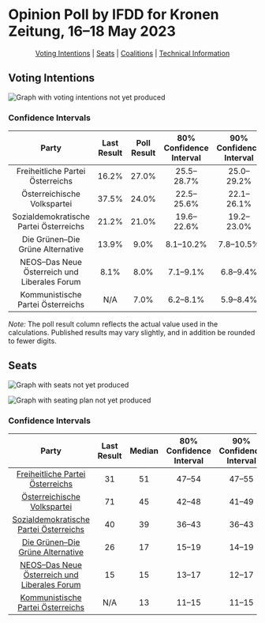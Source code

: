 # Opinion Poll by IFDD for Kronen Zeitung, 16–18 May 2023

<p align="center"><a href="#voting-intentions">Voting Intentions</a> | <a href="#seats">Seats</a> | <a href="#coalitions">Coalitions</a> | <a href="#technical-information">Technical Information</a></p>

## Voting Intentions

![Graph with voting intentions not yet produced](2023-05-18-IFDD.png "Voting Intentions")

### Confidence Intervals

| Party | Last Result | Poll Result | 80% Confidence Interval | 90% Confidence Interval | 95% Confidence Interval | 99% Confidence Interval |
|:-----:|:-----------:|:-----------:|:-----------------------:|:-----------------------:|:-----------------------:|:-----------------------:|
| Freiheitliche Partei Österreichs | 16.2% | 27.0% | 25.5–28.7% |25.0–29.2% |24.6–29.6% |23.9–30.4% |
| Österreichische Volkspartei | 37.5% | 24.0% | 22.5–25.6% |22.1–26.1% |21.7–26.5% |21.0–27.2% |
| Sozialdemokratische Partei Österreichs | 21.2% | 21.0% | 19.6–22.6% |19.2–23.0% |18.9–23.4% |18.2–24.1% |
| Die Grünen–Die Grüne Alternative | 13.9% | 9.0% | 8.1–10.2% |7.8–10.5% |7.6–10.8% |7.1–11.3% |
| NEOS–Das Neue Österreich und Liberales Forum | 8.1% | 8.0% | 7.1–9.1% |6.8–9.4% |6.6–9.6% |6.2–10.2% |
| Kommunistische Partei Österreichs | N/A | 7.0% | 6.2–8.1% |5.9–8.4% |5.7–8.6% |5.4–9.1% |

*Note:* The poll result column reflects the actual value used in the calculations. Published results may vary slightly, and in addition be rounded to fewer digits.

## Seats

![Graph with seats not yet produced](2023-05-18-IFDD-seats.png "Seats")

![Graph with seating plan not yet produced](2023-05-18-IFDD-seating-plan.png "Seating Plan")

### Confidence Intervals

| Party | Last Result | Median | 80% Confidence Interval | 90% Confidence Interval | 95% Confidence Interval | 99% Confidence Interval |
|:-----:|:-----------:|:------:|:-----------------------:|:-----------------------:|:-----------------------:|:-----------------------:|
| <a href="#freiheitliche-partei-österreichs">Freiheitliche Partei Österreichs</a> | 31 | 51 | 47–54 |47–55 |46–56 |44–58 |
| <a href="#österreichische-volkspartei">Österreichische Volkspartei</a> | 71 | 45 | 42–48 |41–49 |40–50 |39–52 |
| <a href="#sozialdemokratische-partei-österreichs">Sozialdemokratische Partei Österreichs</a> | 40 | 39 | 36–43 |36–43 |35–44 |34–46 |
| <a href="#die-grünen–die-grüne-alternative">Die Grünen–Die Grüne Alternative</a> | 26 | 17 | 15–19 |14–19 |14–20 |13–21 |
| <a href="#neos–das-neue-österreich-und-liberales-forum">NEOS–Das Neue Österreich und Liberales Forum</a> | 15 | 15 | 13–17 |12–17 |12–18 |11–19 |
| <a href="#kommunistische-partei-österreichs">Kommunistische Partei Österreichs</a> | N/A | 13 | 11–15 |11–15 |10–16 |10–17 |

